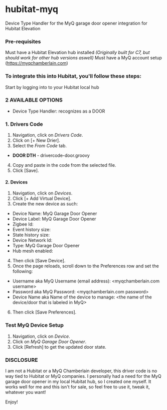# hubitat-myq
Device Type Handler for the MyQ garage door opener integration for Hubitat Elevation

### Pre-requisites
Must have a Hubitat Elevation hub installed
_(Originally built for C7, but should work for other hub versions aswell)_
Must have a MyQ account setup (https://myqchamberlain.com)

### To integrate this into Hubitat, you'll follow these steps:
Start by logging into to your Hubitat local hub

### 2 AVAILABLE OPTIONS
- Device Type Handler: recognizes as a DOOR

### 1. Drivers Code
1. Navigation, click on _Drivers Code_.
2. Click on [+ New Drier].
3. Select the _From Code_ tab.
  - **DOOR DTH**  - drivercode-door.groovy
4. Copy and paste in the code from the selected file.
5. Click [Save].

#### 2. Devices
1. Navigation, click on _Devices_.
2. Click [+ Add Virtual Device].
3. Create the new device as such:
  - Device Name: MyQ Garage Door Opener
  - Device Label: MyQ Garage Door Opener
  - Zigbee Id: <blank>
  - Event history size: <blank>
  - State history size: <blank>
  - Device Network Id: <unchanged>
  - Type: MyQ Garage Door Opener
  - Hub mesh enabled: <unchanged>
4. Then click [Save Device].
5. Once the page reloads, scroll down to the Preferences row and set the following:
  - Username aka MyQ Username (email address): <myqchamberlain.com username>
  - Password aka MyQ Password: <myqchamberlain.com password>
  - Device Name aka Name of the device to manage: <the name of the device/door that is labeled in MyQ>
6. Then click [Save Preferences].

### Test MyQ Device Setup
1. Navigation, click on _Device_.
2. Click on _MyQ Garage Door Opener_.
3. Click [Refresh] to get the updated door state.

### DISCLOSURE
I am not a Hubitat or a MyQ Chamberlain developer, this driver code is no way tied to Hubitat or MyQ companies.  I personally had a need for the MyQ garage door opener in my local Hubitat hub, so I created one myself.  It works well for me and this isn't for sale, so feel free to use it, tweak it, whatever you want!

Enjoy!
